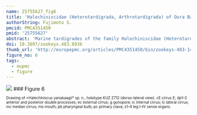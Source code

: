 ```yaml
---
name: 25755627_fig6
title: 'Halechiniscidae (Heterotardigrada, Arthrotardigrada) of Oura Bay, Okinawajima, Ryukyu Islands, with descriptions of three new species.'
authorString: Fujimoto S.
pmcid: PMC4351450
pmid: '25755627'
abstract: 'Marine tardigrades of the family Halechiniscidae (Heterotardigrada: Arthrotardigrada) are reported from Oura Bay, Okinawajima, one of the Ryukyu Islands, Japan, including Dipodarctus sp., Florarctuswunai sp. n., Halechiniscuschurakaagii sp. n., Halechiniscusyanakaagii sp. n. and Styraconyx sp. The attributes distinguishing Florarctuswunai sp. n. from its congeners is a combination of two characters, the smooth dorsal cuticle and two small projections of the caudal alae caestus. Halechiniscuschurakaagii sp. n. is differentiated from its congeners by the combination of two characters, the robust cephalic cirrophores and the scapular processes with flat oval tips, while Halechiniscusyanakaagii sp. n. can be identified by the laterally protruded arched double processes with acute tips situated dorsally at the level of leg I. A list of marine tardigrades reported from the Ryukyu Islands is provided.'
doi: 10.3897/zookeys.483.8936
thumb_url: 'http://europepmc.org/articles/PMC4351450/bin/zookeys-483-149-g006.gif'
figure_no: 6
tags:
  - eupmc
  - figure
---
```

<img src='http://europepmc.org/articles/PMC4351450/bin/zookeys-483-149-g006.jpg' style='max-height: 300px'>
### Figure 6
<p style='font-size: 10px;'>Drawing of *<named-content content-type="taxon-name"><named-content content-type="genus">Halechiniscus</named-content> <named-content content-type="species">yanakaagii</named-content></named-content>* sp. n., holotype KUZ Z712 (dorso-lateral view). cE cirrus E; dp1–2 anterior and posterior double processes; ec external cirrus; g gonopore; ic internal cirrus; lc lateral cirrus; mc median cirrus; mo mouth; pb pharyngeal bulb; pc primary clava; s1–4 leg I–IV sense organs.</p>